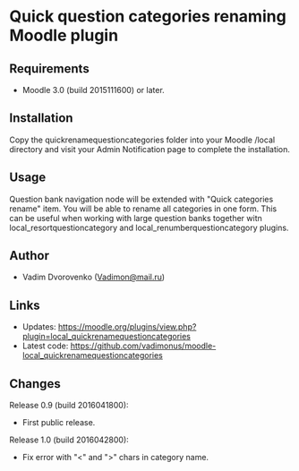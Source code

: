 Quick question categories renaming Moodle plugin
================================================

Requirements
------------
- Moodle 3.0 (build 2015111600) or later.

Installation
------------
Copy the quickrenamequestioncategories folder into your Moodle /local directory and visit your Admin Notification page to complete the installation.

Usage
-----
Question bank navigation node will be extended with "Quick categories rename" item. You will be able to rename all categories in one form.
This can be useful when working with large question banks together witn local_resortquestioncategory and local_renumberquestioncategory
plugins.

Author
------
- Vadim Dvorovenko (Vadimon@mail.ru)

Links
-----
- Updates: https://moodle.org/plugins/view.php?plugin=local_quickrenamequestioncategories
- Latest code: https://github.com/vadimonus/moodle-local_quickrenamequestioncategories

Changes
-------
Release 0.9 (build 2016041800):
- First public release.

Release 1.0 (build 2016042800):
- Fix error with "<" and ">" chars in category name.